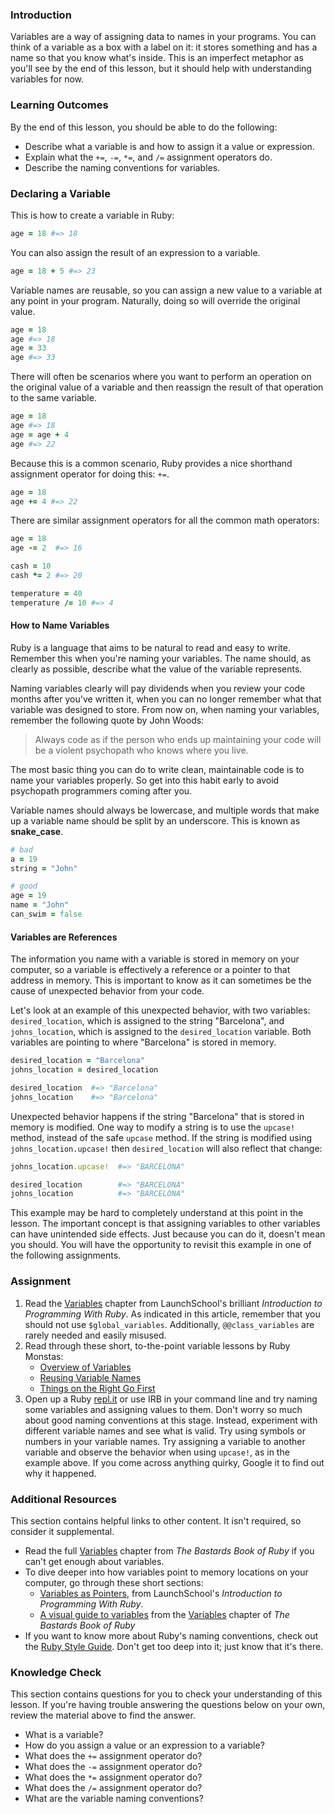### Introduction
Variables are a way of assigning data to names in your programs. You can think of a variable as a box with a label on it: it stores something and has a name so that you know what's inside. This is an imperfect metaphor as you'll see by the end of this lesson, but it should help with understanding variables for now.

### Learning Outcomes
By the end of this lesson, you should be able to do the following:

 - Describe what a variable is and how to assign it a value or expression.
 - Explain what the `+=`, `-=`, `*=`, and `/=` assignment operators do.
 - Describe the naming conventions for variables.

### Declaring a Variable
This is how to create a variable in Ruby:

~~~ruby
age = 18 #=> 18
~~~

You can also assign the result of an expression to a variable.

~~~ruby
age = 18 + 5 #=> 23
~~~

Variable names are reusable, so you can assign a new value to a variable at any point in your program. Naturally, doing so will override the original value.

~~~ruby
age = 18
age #=> 18
age = 33
age #=> 33
~~~

There will often be scenarios where you want to perform an operation on the original value of a variable and then reassign the result of that operation to the same variable.

~~~ruby
age = 18
age #=> 18
age = age + 4
age #=> 22
~~~

Because this is a common scenario, Ruby provides a nice shorthand assignment operator for doing this: `+=`.

~~~ruby
age = 18
age += 4 #=> 22
~~~

There are similar assignment operators for all the common math operators:

~~~ruby
age = 18
age -= 2  #=> 16

cash = 10
cash *= 2 #=> 20

temperature = 40
temperature /= 10 #=> 4
~~~

#### How to Name Variables
Ruby is a language that aims to be natural to read and easy to write. Remember this when you're naming your variables. The name should, as clearly as possible, describe what the value of the variable represents.

Naming variables clearly will pay dividends when you review your code months after you've written it, when you can no longer remember what that variable was designed to store. From now on, when naming your variables, remember the following quote by John Woods:

> Always code as if the person who ends up maintaining your code will be a violent psychopath who knows where you live.

The most basic thing you can do to write clean, maintainable code is to name your variables properly. So get into this habit early to avoid psychopath programmers coming after you.

Variable names should always be lowercase, and multiple words that make up a variable name should be split by an underscore. This is known as **snake_case**.

~~~ruby
# bad
a = 19
string = "John"

# good
age = 19
name = "John"
can_swim = false
~~~

#### Variables are References
The information you name with a variable is stored in memory on your computer, so a variable is effectively a reference or a pointer to that address in memory. This is important to know as it can sometimes be the cause of unexpected behavior from your code.

Let's look at an example of this unexpected behavior, with two variables: `desired_location`, which is assigned to the string "Barcelona", and `johns_location`, which is assigned to the `desired_location` variable. Both variables are pointing to where "Barcelona" is stored in memory.

~~~ruby
desired_location = "Barcelona"
johns_location = desired_location

desired_location  #=> "Barcelona"
johns_location    #=> "Barcelona"
~~~

Unexpected behavior happens if the string "Barcelona" that is stored in memory is modified. One way to modify a string is to use the `upcase!` method, instead of the safe `upcase` method. If the string is modified using `johns_location.upcase!` then `desired_location` will also reflect that change:

~~~ruby
johns_location.upcase!  #=> "BARCELONA"

desired_location        #=> "BARCELONA"
johns_location          #=> "BARCELONA"
~~~

This example may be hard to completely understand at this point in the lesson. The important concept is that assigning variables to other variables can have unintended side effects. Just because you can do it, doesn't mean you should. You will have the opportunity to revisit this example in one of the following assignments.

### Assignment
<div class="lesson-content__panel" markdown="1">

1. Read the [Variables](https://launchschool.com/books/ruby/read/variables) chapter from LaunchSchool's brilliant *Introduction to Programming With Ruby*. As indicated in this article, remember that you should not use `$global_variables`. Additionally, `@@class_variables` are rarely needed and easily misused.
2. Read through these short, to-the-point variable lessons by Ruby Monstas:
      * [Overview of Variables](http://ruby-for-beginners.rubymonstas.org/variables.html)
      * [Reusing Variable Names](http://ruby-for-beginners.rubymonstas.org/variables/reusing_names.html)
      * [Things on the Right Go First](http://ruby-for-beginners.rubymonstas.org/variables/right_goes_first.html)
3. Open up a Ruby [repl.it](https://repl.it/languages/ruby) or use IRB in your command line and try naming some variables and assigning values to them. Don't worry so much about good naming conventions at this stage. Instead, experiment with different variable names and see what is valid. Try using symbols or numbers in your variable names. Try assigning a variable to another variable and observe the behavior when using `upcase!`, as in the example above. If you come across anything quirky, Google it to find out why it happened.
</div>

### Additional Resources
This section contains helpful links to other content. It isn't required, so consider it supplemental.

* Read the full [Variables](http://ruby.bastardsbook.com/chapters/variables) chapter from *The Bastards Book of Ruby* if you can't get enough about variables.
* To dive deeper into how variables point to memory locations on your computer, go through these short sections:
  * [Variables as Pointers](https://launchschool.com/books/ruby/read/more_stuff#variables_as_pointers), from LaunchSchool's *Introduction to Programming With Ruby*.
  * [A visual guide to variables](http://ruby.bastardsbook.com/chapters/variables/#visual-guide) from the [Variables](http://ruby.bastardsbook.com/chapters/variables) chapter of *The Bastards Book of Ruby*
* If you want to know more about Ruby's naming conventions, check out the [Ruby Style Guide](https://github.com/rubocop-hq/ruby-style-guide). Don't get too deep into it; just know that it's there.

### Knowledge Check
This section contains questions for you to check your understanding of this lesson. If you're having trouble answering the questions below on your own, review the material above to find the answer.

* What is a variable?
* How do you assign a value or an expression to a variable?
* What does the `+=` assignment operator do?
* What does the `-=` assignment operator do?
* What does the `*=` assignment operator do?
* What does the `/=` assignment operator do?
* What are the variable naming conventions?
